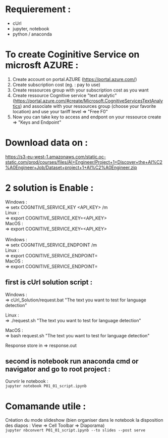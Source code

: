 # Requierement :
- cUrl
- jupyter, notebook
- python / anaconda

# To create Coginitive Service on microsft AZURE :
 
1. Create account on portal.AZURE (https://portal.azure.com/)
2. Create subscription cost (eg. : pay to use)
3. Create ressources group with your subscription cost as you want
4. Create ressource Cognitive service "text analytic" (https://portal.azure.com/#create/Microsoft.CognitiveServicesTextAnalytics) and associate with your ressources group (choose your favorite location) and use your tariff level => "Free F0"
5. Now you can take key to access and endpont on your ressource create => "Keys and Endpoint"

# Download data on :

https://s3-eu-west-1.amazonaws.com/static.oc-static.com/prod/courses/files/AI+Engineer/Project+1+Discover+the+AI%C2%A0Engineer+Job/Dataset+project+1+AI%C2%A0Engineer.zip

# 2 solution is Enable :

Windows :<br>
=> setx COGNITIVE_SERVICE_KEY <API_KEY> /m<br>
Linux : <br>
=> export COGNITIVE_SERVICE_KEY=<API_KEY><br>
MacOS :<br>
=> export COGNITIVE_SERVICE_KEY=<API_KEY><br>
<br>
Windows :<br>
=> setx COGNITIVE_SERVICE_ENDPOINT <ENDPOINT> /m<br>
Linux : <br>
=> export COGNITIVE_SERVICE_ENDPOINT=<ENDPOINT><br>
MacOS :<br>
=> export COGNITIVE_SERVICE_ENDPOINT=<ENDPOINT><br>

## first is cUrl solution script :

Windows :<br>
=> cUrl_Solution/request.bat "The text you want to test for language detection"

Linux :<br>
=> ./request.sh "The text you want to test for language detection"

MacOS :<br>
=> bash request.sh "The text you want to test for language detection"

Response store in => response.out


## second is notebook run anaconda cmd or navigator and go to root project :

Ourvrir le notebook :<br>
`jupyter notebook P01_01_script.ipynb`

# Comamande utile :

Création du mode slideshow (bien organiser dans le notebook la disposition des diapos : View => Cell Toolbar => Diaporama)<br>
`jupyter nbconvert P01_01_script.ipynb --to slides --post serve`
